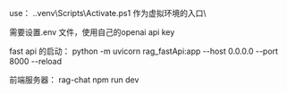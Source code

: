 use：
 .\.venv\Scripts\Activate.ps1 作为虚拟环境的入口\\


 需要设置.env 文件，使用自己的openai api key


 fast api 的启动：
 python -m uvicorn rag_fastApi:app --host 0.0.0.0 --port 8000 --reload

 前端服务器：
 rag-chat 
npm run dev

